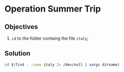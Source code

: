 # Operation Summer Trip

## Objectives

1. `cd` to the folder containg the file `italy`;

## Solution

```sh
cd $(find . -name italy 2> /dev/null | xargs dirname)
```
